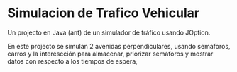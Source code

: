 # Simulacion de Trafico Vehicular
Un projecto en Java (ant) de un simulador de tráfico usando JOption.

En este projecto se simulan 2 avenidas perpendiculares, usando semaforos, carros y la interescción para almacenar, priorizar semáforos y mostrar datos con respecto a los tiempos de espera,